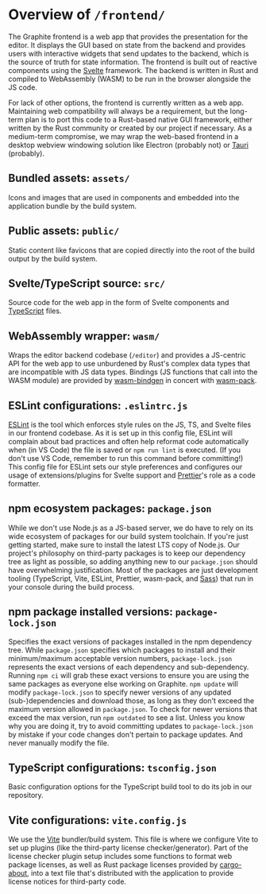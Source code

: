 # Overview of `/frontend/`

The Graphite frontend is a web app that provides the presentation for the editor. It displays the GUI based on state from the backend and provides users with interactive widgets that send updates to the backend, which is the source of truth for state information. The frontend is built out of reactive components using the [Svelte](https://svelte.dev/) framework. The backend is written in Rust and compiled to WebAssembly (WASM) to be run in the browser alongside the JS code.

For lack of other options, the frontend is currently written as a web app. Maintaining web compatibility will always be a requirement, but the long-term plan is to port this code to a Rust-based native GUI framework, either written by the Rust community or created by our project if necessary. As a medium-term compromise, we may wrap the web-based frontend in a desktop webview windowing solution like Electron (probably not) or [Tauri](https://tauri.studio/) (probably).

## Bundled assets: `assets/`

Icons and images that are used in components and embedded into the application bundle by the build system.

## Public assets: `public/`

Static content like favicons that are copied directly into the root of the build output by the build system.

## Svelte/TypeScript source: `src/`

Source code for the web app in the form of Svelte components and [TypeScript](https://www.typescriptlang.org/) files.

## WebAssembly wrapper: `wasm/`

Wraps the editor backend codebase (`/editor`) and provides a JS-centric API for the web app to use unburdened by Rust's complex data types that are incompatible with JS data types. Bindings (JS functions that call into the WASM module) are provided by [wasm-bindgen](https://rustwasm.github.io/docs/wasm-bindgen/) in concert with [wasm-pack](https://github.com/rustwasm/wasm-pack).

## ESLint configurations: `.eslintrc.js`

[ESLint](https://eslint.org/) is the tool which enforces style rules on the JS, TS, and Svelte files in our frontend codebase. As it is set up in this config file, ESLint will complain about bad practices and often help reformat code automatically when (in VS Code) the file is saved or `npm run lint` is executed. (If you don't use VS Code, remember to run this command before committing!) This config file for ESLint sets our style preferences and configures our usage of extensions/plugins for Svelte support and [Prettier](https://prettier.io/)'s role as a code formatter.

## npm ecosystem packages: `package.json`

While we don't use Node.js as a JS-based server, we do have to rely on its wide ecosystem of packages for our build system toolchain. If you're just getting started, make sure to install the latest LTS copy of Node.js. Our project's philosophy on third-party packages is to keep our dependency tree as light as possible, so adding anything new to our `package.json` should have overwhelming justification. Most of the packages are just development tooling (TypeScript, Vite, ESLint, Prettier, wasm-pack, and [Sass](https://sass-lang.com/)) that run in your console during the build process.

## npm package installed versions: `package-lock.json`

Specifies the exact versions of packages installed in the npm dependency tree. While `package.json` specifies which packages to install and their minimum/maximum acceptable version numbers, `package-lock.json` represents the exact versions of each dependency and sub-dependency. Running `npm ci` will grab these exact versions to ensure you are using the same packages as everyone else working on Graphite. `npm update` will modify `package-lock.json` to specify newer versions of any updated (sub-)dependencies and download those, as long as they don't exceed the maximum version allowed in `package.json`. To check for newer versions that exceed the max version, run `npm outdated` to see a list. Unless you know why you are doing it, try to avoid committing updates to `package-lock.json` by mistake if your code changes don't pertain to package updates. And never manually modify the file.

## TypeScript configurations: `tsconfig.json`

Basic configuration options for the TypeScript build tool to do its job in our repository.

## Vite configurations: `vite.config.js`

We use the [Vite](https://vitejs.dev/) bundler/build system. This file is where we configure Vite to set up plugins (like the third-party license checker/generator). Part of the license checker plugin setup includes some functions to format web package licenses, as well as Rust package licenses provided by [cargo-about](https://github.com/EmbarkStudios/cargo-about), into a text file that's distributed with the application to provide license notices for third-party code.
